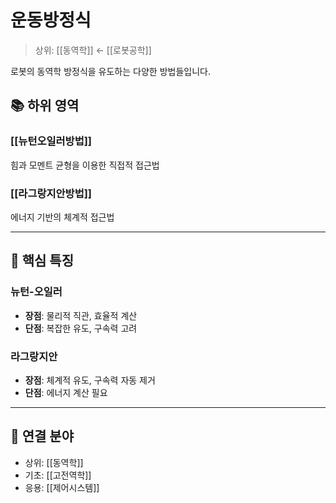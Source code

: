 # 운동방정식

> 상위: [[동역학]] ← [[로봇공학]]

로봇의 동역학 방정식을 유도하는 다양한 방법들입니다.

## 📚 하위 영역

### [[뉴턴오일러방법]]
힘과 모멘트 균형을 이용한 직접적 접근법

### [[라그랑지안방법]]
에너지 기반의 체계적 접근법

---

## 🎯 핵심 특징

### 뉴턴-오일러
- **장점**: 물리적 직관, 효율적 계산
- **단점**: 복잡한 유도, 구속력 고려

### 라그랑지안
- **장점**: 체계적 유도, 구속력 자동 제거
- **단점**: 에너지 계산 필요

---

## 🔗 연결 분야
- 상위: [[동역학]]
- 기초: [[고전역학]]
- 응용: [[제어시스템]]